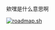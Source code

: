 欸嘿是什么意思啊 

[![roadmap.sh](https://roadmap.sh/card/tall/66f3e323c45e253cb04a16b6?variant=dark&roadmaps=devops%2Capi-design)](https://roadmap.sh)
